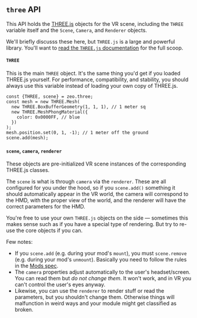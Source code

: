 ## `three` API

This API holds the [THREE.js](https://threejs.org) objects for the VR scene, including the `THREE` variable itself and the `Scene`, `Camera`, and `Renderer` objects.

We'll briefly discusss these here, but `THREE.js` is a large and powerful library. You'll want to [read the `THREE.js` documentation](https://threejs.org/docs/) for the full scoop.

#### `THREE`

This is the main `THREE` object. It's the same thing you'd get if you loaded THREE.js yourself. For performance, compatibility, and stability, you should always use this variable instead of loading your own copy of THREE.js.

```
const {THREE, scene} = zeo.three;
const mesh = new THREE.Mesh(
  new THREE.BoxBufferGeometry(1, 1, 1), // 1 meter sq
  new THREE.MeshPhongMaterial({
    color: 0x0000FF, // blue
  })
);
mesh.position.set(0, 1, -1); // 1 meter off the ground
scene.add(mesh);
```

#### `scene`, `camera`, `renderer`

These objects are pre-initialized VR scene instances of the corresponding THREE.js classes.

The `scene` is what is through `camera` via the `renderer`. These are all configured for you under the hood, so if you `scene.add()` something it should automatically appear in the VR world, the camera will correspond to the HMD, with the proper view of the world, and the renderer will have the correct parameters for the HMD.

You're free to use your own `THREE.js` objects on the side &mdash; sometimes this makes sense such as if you have a special type of rendering. But try to re-use the core objects if you can.

Few notes:

- If you `scene.add` (e.g. during your mod's `mount`), you must `scene.remove` (e.g. during your mod's `unmount`). Basically you need to follow the rules in the [Mods spec](/docs/mods-spec).
- The `camera` properties adjust automatically to the user's headset/screen. You can read them but _do not change them_. It won't work, and in VR you can't control the user's eyes anyway.
- Likewise, you can use the `renderer` to render stuff or read the parameters, but you shouldn't change them. Otherwise things will malfunction in weird ways and your module might get classified as broken.
